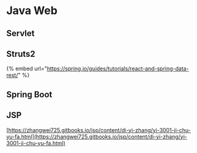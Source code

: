 # Java Web

## Servlet

## Struts2

{% embed url="https://spring.io/guides/tutorials/react-and-spring-data-rest/" %}

## Spring Boot

## JSP

[https://zhangwei725.gitbooks.io/jsp/content/di-yi-zhang/yi-3001-ji-chu-yu-fa.html](https://zhangwei725.gitbooks.io/jsp/content/di-yi-zhang/yi-3001-ji-chu-yu-fa.html)



